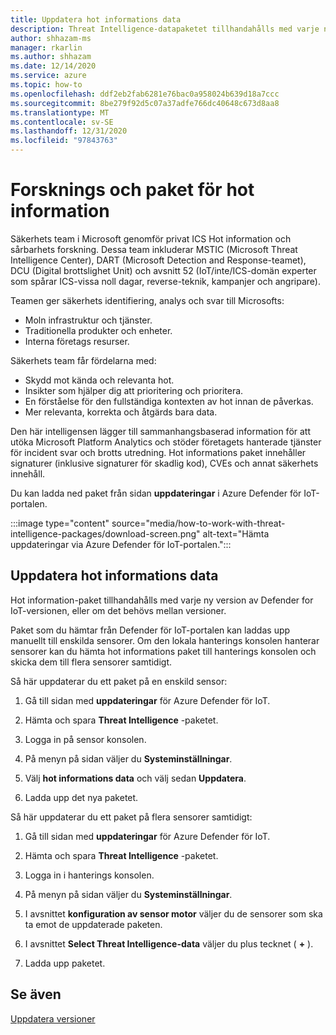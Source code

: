 ```yaml
---
title: Uppdatera hot informations data
description: Threat Intelligence-datapaketet tillhandahålls med varje ny version av Defender för IoT, eller om det behövs mellan versioner.
author: shhazam-ms
manager: rkarlin
ms.author: shhazam
ms.date: 12/14/2020
ms.service: azure
ms.topic: how-to
ms.openlocfilehash: ddf2eb2fab6281e76bac0a958024b639d18a7ccc
ms.sourcegitcommit: 8be279f92d5c07a37adfe766dc40648c673d8aa8
ms.translationtype: MT
ms.contentlocale: sv-SE
ms.lasthandoff: 12/31/2020
ms.locfileid: "97843763"
---
```

# <a name="threat-intelligence-research-and-packages"></a>Forsknings och paket för hot information

Säkerhets team i Microsoft genomför privat ICS Hot information och sårbarhets forskning. Dessa team inkluderar MSTIC (Microsoft Threat Intelligence Center), DART (Microsoft Detection and Response-teamet), DCU (Digital brottslighet Unit) och avsnitt 52 (IoT/inte/ICS-domän experter som spårar ICS-vissa noll dagar, reverse-teknik, kampanjer och angripare).

Teamen ger säkerhets identifiering, analys och svar till Microsofts:

- Moln infrastruktur och tjänster.
- Traditionella produkter och enheter.
- Interna företags resurser.

Säkerhets team får fördelarna med:

- Skydd mot kända och relevanta hot.
- Insikter som hjälper dig att prioritering och prioritera.
- En förståelse för den fullständiga kontexten av hot innan de påverkas.
- Mer relevanta, korrekta och åtgärds bara data.

Den här intelligensen lägger till sammanhangsbaserad information för att utöka Microsoft Platform Analytics och stöder företagets hanterade tjänster för incident svar och brotts utredning. Hot informations paket innehåller signaturer (inklusive signaturer för skadlig kod), CVEs och annat säkerhets innehåll.

Du kan ladda ned paket från sidan **uppdateringar** i Azure Defender för IoT-portalen.

:::image type="content" source="media/how-to-work-with-threat-intelligence-packages/download-screen.png" alt-text="Hämta uppdateringar via Azure Defender för IoT-portalen.":::

## <a name="update-threat-intelligence-data"></a>Uppdatera hot informations data

Hot information-paket tillhandahålls med varje ny version av Defender for IoT-versionen, eller om det behövs mellan versioner.

Paket som du hämtar från Defender för IoT-portalen kan laddas upp manuellt till enskilda sensorer. Om den lokala hanterings konsolen hanterar sensorer kan du hämta hot informations paket till hanterings konsolen och skicka dem till flera sensorer samtidigt.

Så här uppdaterar du ett paket på en enskild sensor:

1. Gå till sidan med **uppdateringar** för Azure Defender för IoT.

2. Hämta och spara **Threat Intelligence** -paketet.

3. Logga in på sensor konsolen.

4. På menyn på sidan väljer du **Systeminställningar**.

5. Välj **hot informations data** och välj sedan **Uppdatera**.

6. Ladda upp det nya paketet.

Så här uppdaterar du ett paket på flera sensorer samtidigt:

1. Gå till sidan med **uppdateringar** för Azure Defender för IoT.

2. Hämta och spara **Threat Intelligence** -paketet.

3. Logga in i hanterings konsolen.

4. På menyn på sidan väljer du **Systeminställningar**.

5. I avsnittet **konfiguration av sensor motor** väljer du de sensorer som ska ta emot de uppdaterade paketen.  

6. I avsnittet **Select Threat Intelligence-data** väljer du plus tecknet ( **+** ).

7. Ladda upp paketet.

## <a name="see-also"></a>Se även

[Uppdatera versioner](how-to-manage-sensors-from-the-on-premises-management-console.md#update-versions)

